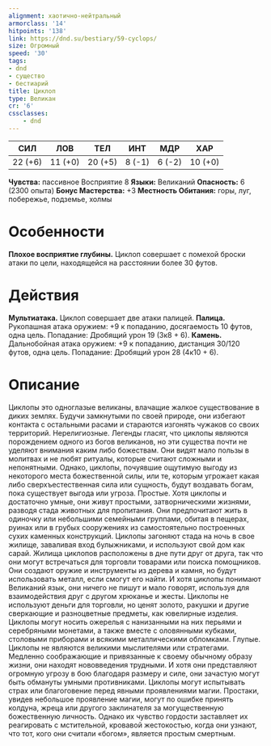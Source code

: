 ```yaml
---
alignment: хаотично-нейтральный
armorclass: '14'
hitpoints: '138'
link: https://dnd.su/bestiary/59-cyclops/
size: Огромный
speed: '30'
tags:
- dnd
- существо
- бестиарий
title: Циклоп
type: Великан
cr: '6'
cssclasses:
    - dnd
---
```



| СИЛ | ЛОВ | ТЕЛ | ИНТ | МДР | ХАР |
|---|---|---|---|---|---|
| 22 (+6) | 11 (+0) | 20 (+5) | 8 (-1) | 6 (-2) | 10 (+0) |
**Чувства:** пассивное Восприятие 8
**Языки:** Великаний
**Опасность:** 6 (2300 опыта)
**Бонус Мастерства:** +3
**Местность Обитания:** горы, луг, побережье, подземье, холмы


# Особенности
**Плохое восприятие глубины.** Циклоп совершает с помехой броски атаки по цели, находящейся на расстоянии более 30 футов.


# Действия
**Мультиатака.** Циклоп совершает две атаки палицей.
**Палица.** Рукопашная атака оружием: +9 к попаданию, досягаемость 10 футов, одна цель. Попадание: Дробящий урон 19 (3к8 + 6).
**Камень.** Дальнобойная атака оружием: +9 к попаданию, дистанция 30/120 футов, одна цель. Попадание: Дробящий урон 28 (4к10 + 6).


# Описание
Циклопы это одноглазые великаны, влачащие жалкое существование в диких землях. Будучи замкнутыми по своей природе, они избегают контакта с остальными расами и стараются изгонять чужаков со своих территорий. Нерелигиозные. Легенды гласят, что циклопы являются порождением одного из богов великанов, но эти существа почти не уделяют внимания каким либо божествам. Они видят мало пользы в молитвах и не любят ритуалы, которые считают сложными и непонятными. Однако, циклопы, почуявшие ощутимую выгоду из некоторого места божественной силы, или те, которым угрожает какая либо сверхъестественная сила или сущность, будут воздавать богам, пока существует выгода или угроза. Простые. Хотя циклопы и достаточно умные, они живут простыми, затворническими жизнями, разводя стада животных для пропитания. Они предпочитают жить в одиночку или небольшими семейными группами, обитая в пещерах, руинах или в грубых сооружениях из самостоятельно построенных сухих каменных конструкций. Циклопы загоняют стада на ночь в свое жилище, заваливая вход булыжниками, и используют свой дом как сарай. Жилища циклопов расположены в дне пути друг от друга, так что они могут встречаться для торговли товарами или поиска помощников. Они создают оружие и инструменты из дерева и камня, но будут использовать металл, если смогут его найти. И хотя циклопы понимают Великаний язык, они ничего не пишут и мало говорят, используя для взаимодействия друг с другом хрюканье и жесты. Циклопы не используют деньги для торговли, но ценят золото, ракушки и другие сверкающие и разноцветные предметы, как ювелирные изделия. Циклопы могут носить ожерелья с нанизанными на них перьями и серебряными монетами, а также вместе с оловянными кубками, столовыми приборами и всякими металлическими обломками. Глупые. Циклопы не являются великими мыслителями или стратегами. Медленно соображающие и привязанные к своему обычному образу жизни, они находят нововведения трудными. И хотя они представляют огромную угрозу в бою благодаря размеру и силе, они зачастую могут быть обмануты умными противниками. Циклопы могут испытывать страх или благоговение перед явными проявлениями магии. Простаки, увидев небольшое проявление магии, могут по ошибке принять колдуна, жреца или другого заклинателя за могущественную божественную личность. Однако их чувство гордости заставляет их реагировать с мстительной, кровавой жестокостью, когда они узнают, что тот, кого они считали «богом», является простым смертным.